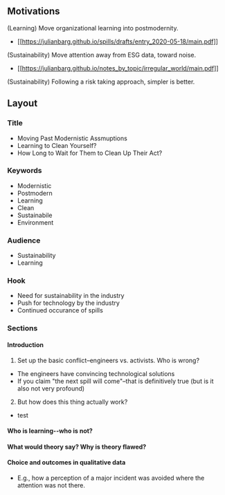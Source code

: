 ## Motivations

(Learning) Move organizational learning into postmodernity.
* [[https://julianbarg.github.io/spills/drafts/entry_2020-05-18/main.pdf]]

(Sustainability) Move attention away from ESG data, toward noise.
* [[https://julianbarg.github.io/notes_by_topic/irregular_world/main.pdf]]

(Sustainability) Following a risk taking approach, simpler is better.

## Layout

### Title
* Moving Past Modernistic Assmuptions
* Learning to Clean Yourself?
* How Long to Wait for Them to Clean Up Their Act?

### Keywords
* Modernistic
* Postmodern
* Learning
* Clean
* Sustainabile
* Environment

### Audience
* Sustainability
* Learning

### Hook
* Need for sustainability in the industry
* Push for technology by the industry
* Continued occurance of spills

### Sections

#### Introduction

1. Set up the basic conflict–engineers vs. activists. Who is wrong?

* The engineers have convincing technological solutions
* If you claim "the next spill will come"–that is definitively true (but is it also not very profound)

2. But how does this thing actually work?
* test

#### Who is learning--who is not?

#### What would theory say? Why is theory flawed?

#### Choice and outcomes in qualitative data

* E.g., how a perception of a major incident was avoided where the attention was not there.